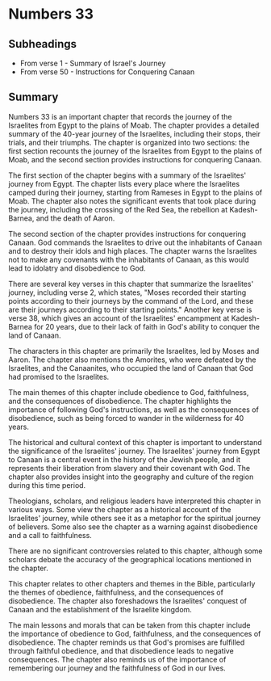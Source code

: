 # Numbers 33

## Subheadings

* From verse 1 - Summary of Israel's Journey
* From verse 50 - Instructions for Conquering Canaan

## Summary

Numbers 33 is an important chapter that records the journey of the Israelites from Egypt to the plains of Moab. The chapter provides a detailed summary of the 40-year journey of the Israelites, including their stops, their trials, and their triumphs. The chapter is organized into two sections: the first section recounts the journey of the Israelites from Egypt to the plains of Moab, and the second section provides instructions for conquering Canaan.

The first section of the chapter begins with a summary of the Israelites' journey from Egypt. The chapter lists every place where the Israelites camped during their journey, starting from Rameses in Egypt to the plains of Moab. The chapter also notes the significant events that took place during the journey, including the crossing of the Red Sea, the rebellion at Kadesh-Barnea, and the death of Aaron.

The second section of the chapter provides instructions for conquering Canaan. God commands the Israelites to drive out the inhabitants of Canaan and to destroy their idols and high places. The chapter warns the Israelites not to make any covenants with the inhabitants of Canaan, as this would lead to idolatry and disobedience to God.

There are several key verses in this chapter that summarize the Israelites' journey, including verse 2, which states, "Moses recorded their starting points according to their journeys by the command of the Lord, and these are their journeys according to their starting points." Another key verse is verse 38, which gives an account of the Israelites' encampment at Kadesh-Barnea for 20 years, due to their lack of faith in God's ability to conquer the land of Canaan.

The characters in this chapter are primarily the Israelites, led by Moses and Aaron. The chapter also mentions the Amorites, who were defeated by the Israelites, and the Canaanites, who occupied the land of Canaan that God had promised to the Israelites.

The main themes of this chapter include obedience to God, faithfulness, and the consequences of disobedience. The chapter highlights the importance of following God's instructions, as well as the consequences of disobedience, such as being forced to wander in the wilderness for 40 years.

The historical and cultural context of this chapter is important to understand the significance of the Israelites' journey. The Israelites' journey from Egypt to Canaan is a central event in the history of the Jewish people, and it represents their liberation from slavery and their covenant with God. The chapter also provides insight into the geography and culture of the region during this time period.

Theologians, scholars, and religious leaders have interpreted this chapter in various ways. Some view the chapter as a historical account of the Israelites' journey, while others see it as a metaphor for the spiritual journey of believers. Some also see the chapter as a warning against disobedience and a call to faithfulness.

There are no significant controversies related to this chapter, although some scholars debate the accuracy of the geographical locations mentioned in the chapter.

This chapter relates to other chapters and themes in the Bible, particularly the themes of obedience, faithfulness, and the consequences of disobedience. The chapter also foreshadows the Israelites' conquest of Canaan and the establishment of the Israelite kingdom.

The main lessons and morals that can be taken from this chapter include the importance of obedience to God, faithfulness, and the consequences of disobedience. The chapter reminds us that God's promises are fulfilled through faithful obedience, and that disobedience leads to negative consequences. The chapter also reminds us of the importance of remembering our journey and the faithfulness of God in our lives.